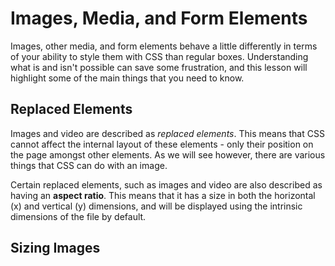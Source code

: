 # Images, Media, and Form Elements #
Images, other media, and form elements behave a little differently in terms of your ability to style them with CSS than regular boxes. Understanding what is and isn't possible can save some frustration, and this lesson will highlight some of the main things that you need to know.

## Replaced Elements ##
Images and video are described as *replaced elements*. This means that CSS cannot affect the internal layout of these elements - only their position on the page amongst other elements. As we will see however, there are various things that CSS can do with an image.

Certain replaced elements, such as images and video are also described as having an **aspect ratio**. This means that it has a size in both the horizontal (x) and vertical (y) dimensions, and will be displayed using the intrinsic dimensions of the file by default.

## Sizing Images ##